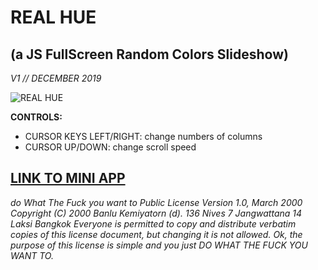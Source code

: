 # REAL HUE
## (a JS FullScreen Random Colors Slideshow)
*V1 // DECEMBER 2019*

![REAL HUE](https://jck-interactive.com/realhue/assets/img/realhue.png)

**CONTROLS:**
 - CURSOR KEYS LEFT/RIGHT: change numbers of columns
 -  CURSOR UP/DOWN: change scroll speed

## **[LINK TO MINI APP](https://jck-interactive.com/realhue/)**

*do What The Fuck you want to Public License
Version 1.0, March 2000
Copyright (C) 2000 Banlu Kemiyatorn (d).
136 Nives 7 Jangwattana 14 Laksi Bangkok
Everyone is permitted to copy and distribute verbatim copies
of this license document, but changing it is not allowed.
Ok, the purpose of this license is simple
and you just
DO WHAT THE FUCK YOU WANT TO.*
